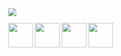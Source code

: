                 
<picture>
  <source
    srcset="https://github-readme-stats.vercel.app/api?username=dpaiane&show_icons=true&theme=dark"
    media="(prefers-color-scheme: dark)"
  />
  <source
    srcset="https://github-readme-stats.vercel.app/api?username=dpaiane&show_icons=true"
    media="(prefers-color-scheme: light), (prefers-color-scheme: no-preference)"
  />
  <img src="https://github-readme-stats.vercel.app/api?username=dpaiane&show_icons=true" />
</picture>

<link rel="stylesheet" type='text/css' href="https://cdn.jsdelivr.net/gh/devicons/devicon@latest/devicon.min.css" />
<p>
  <img height=50 width=50 src="https://cdn.jsdelivr.net/gh/devicons/devicon@latest/icons/arduino/arduino-original.svg" />
  <img height=50 width=50 src="https://cdn.jsdelivr.net/gh/devicons/devicon@latest/icons/c/c-original.svg" />          
  <img height=50 width=50 src="https://cdn.jsdelivr.net/gh/devicons/devicon@latest/icons/cplusplus/cplusplus-original.svg"/>
  <img height=50 width=50 src="https://cdn.jsdelivr.net/gh/devicons/devicon@latest/icons/csharp/csharp-original.svg" />
</p>         
          
          
          
          

